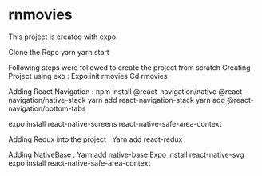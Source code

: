 # rnmovies

This project is created with expo. 

Clone the Repo
yarn 
yarn start 

Following steps were followed to create the project from scratch 
Creating Project using exo :
Expo init rmovies
Cd rmovies 

Adding React Navigation : 
npm install @react-navigation/native @react-navigation/native-stack
yarn add react-navigation-stack
yarn add @react-navigation/bottom-tabs

expo install react-native-screens react-native-safe-area-context

Adding Redux into the project :
Yarn add react-redux 

Adding NativeBase :
Yarn add native-base
Expo install react-native-svg
expo install react-native-safe-area-context
